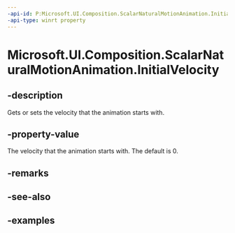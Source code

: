 ```yaml
---
-api-id: P:Microsoft.UI.Composition.ScalarNaturalMotionAnimation.InitialVelocity
-api-type: winrt property
---
```


<!-- Property syntax.
public float InitialVelocity { get;  set; }
-->

# Microsoft.UI.Composition.ScalarNaturalMotionAnimation.InitialVelocity

## -description

Gets or sets the velocity that the animation starts with.

## -property-value

The velocity that the animation starts with. The default is 0.

## -remarks

## -see-also

## -examples

